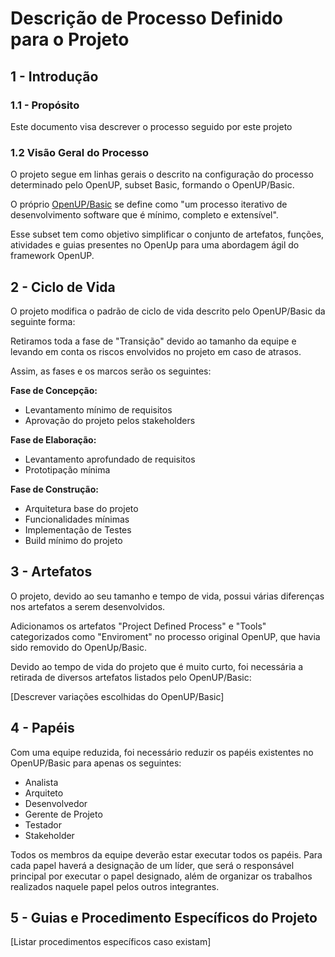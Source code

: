 # Descrição de Processo Definido para o Projeto

## 1 - Introdução

### 1.1 - Propósito

Este documento visa descrever o processo seguido por este projeto

### 1.2 Visão Geral do Processo

O projeto segue em linhas gerais o descrito na configuração do processo determinado pelo OpenUP, subset Basic, formando o OpenUP/Basic.

O próprio [OpenUP/Basic](http://ndpsoftware.com/OpenUpBasic/) se define como "um processo iterativo de desenvolvimento software que é mínimo, completo e extensível". 

Esse subset tem como objetivo simplificar o conjunto de artefatos, funções, atividades e guias presentes no OpenUp para uma abordagem ágil do framework OpenUP.

## 2 - Ciclo de Vida

O projeto modifica o padrão de ciclo de vida descrito pelo OpenUP/Basic da seguinte forma:

Retiramos toda a fase de "Transição" devido ao tamanho da equipe e levando em conta os riscos envolvidos no projeto em caso de atrasos.

Assim, as fases e os marcos serão os seguintes:

**Fase de Concepção:**
* Levantamento mínimo de requisitos
* Aprovação do projeto pelos stakeholders

**Fase de Elaboração:**
* Levantamento aprofundado de requisitos
* Prototipação mínima

**Fase de Construção:**
* Arquitetura base do projeto
* Funcionalidades mínimas
* Implementação de Testes
* Build mínimo do projeto

## 3 - Artefatos

O projeto, devido ao seu tamanho e tempo de vida, possui várias diferenças nos artefatos a serem desenvolvidos.

Adicionamos os artefatos "Project Defined Process" e "Tools" categorizados como "Enviroment" no processo original OpenUP, que havia sido removido do OpenUp/Basic.

Devido ao tempo de vida do projeto que é muito curto, foi necessária a retirada de diversos artefatos listados pelo OpenUP/Basic:

[Descrever variações escolhidas do OpenUP/Basic]

## 4 - Papéis

Com uma equipe reduzida, foi necessário reduzir os papéis existentes no OpenUP/Basic para apenas os seguintes:

* Analista
* Arquiteto
* Desenvolvedor
* Gerente de Projeto
* Testador
* Stakeholder

Todos os membros da equipe deverão estar executar todos os papéis. Para cada papel haverá a designação de um líder, que será o responsável principal por executar o papel designado, além de organizar os trabalhos realizados naquele papel pelos outros integrantes.

## 5 - Guias e Procedimento Específicos do Projeto

[Listar procedimentos específicos caso existam]